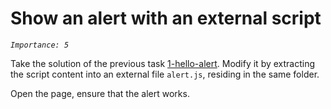 # Show an alert with an external script
_`Importance: 5`_

Take the solution of the previous task [1-hello-alert](../1-hello-alert). Modify it by extracting the script content into an external file `alert.js`, residing in the same folder.

Open the page, ensure that the alert works.
